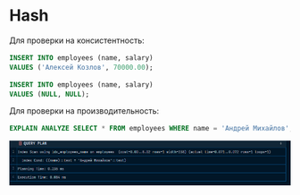 # Hash

Для проверки на консистентность:

```sql
INSERT INTO employees (name, salary)
VALUES ('Алексей Козлов', 70000.00);
```

```sql
INSERT INTO employees (name, salary)
VALUES (NULL, NULL);
```

Для проверки на производительность:

```sql
EXPLAIN ANALYZE SELECT * FROM employees WHERE name = 'Андрей Михайлов';
```

![img.png](images/img.png)
